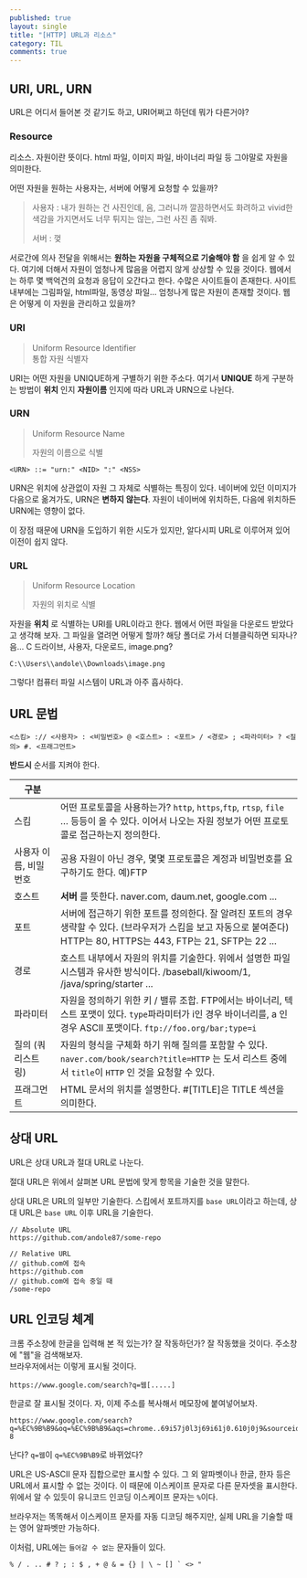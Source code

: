 ```yaml
---
published: true
layout: single
title: "[HTTP] URL과 리소스"
category: TIL
comments: true
---
```


## URI, URL, URN

URL은 어디서 들어본 것 같기도 하고, URI어쩌고 하던데 뭐가 다른거야?

### Resource

리소스. 자원이란 뜻이다. html 파일, 이미지 파일, 바이너리 파일 등 그야말로 자원을 의미한다. 

어떤 자원을 원하는 사용자는, 서버에 어떻게 요청할 수 있을까? 

> 사용자 : 내가 원하는 건 사진인데, 음, 그러니까 깔끔하면서도 화려하고 vivid한 색감을 가지면서도 너무 튀지는 않는, 그런 사진 좀 줘봐.
>
> 서버 : 껒

서로간에 의사 전달을 위해서는  **원하는 자원을 구체적으로 기술해야 함** 을 쉽게 알 수 있다. 여기에 더해서 자원이 엄청나게 많음을 어렵지 않게 상상할 수 있을 것이다. 웹에서는 하루 몇 백억건의 요청과 응답이 오간다고 한다. 수많은 사이트들이 존재한다. 사이트 내부에는 그림파일, html파일, 동영상 파일… 엄청나게 많은 자원이 존재할 것이다. 웹은 어떻게 이 자원을 관리하고 있을까?

### URI

> Uniform Resource Identifier  
> 통합 자원 식별자

URI는 어떤 자원을 UNIQUE하게 구별하기 위한 주소다. 여기서 **UNIQUE** 하게 구분하는 방법이 **위치** 인지 **자원이름** 인지에 따라 URL과 URN으로 나뉜다.

### URN

> Uniform Resource Name
>
> 자원의 이름으로 식별

```
<URN> ::= "urn:" <NID> ":" <NSS>
```

URN은 위치에 상관없이 자원 그 자체로 식별하는 특징이 있다. 네이버에 있던 이미지가 다음으로 옮겨가도, URN은 **변하지 않는다**. 자원이 네이버에 위치하든, 다음에 위치하든 URN에는 영향이 없다.

이 장점 때문에 URN을 도입하기 위한 시도가 있지만, 알다시피 URL로 이루어져 있어 이전이 쉽지 않다.



### URL

> Uniform Resource Location
>
> 자원의 위치로 식별

자원을 **위치** 로 식별하는 URI를 URL이라고 한다. 웹에서 어떤 파일을 다운로드 받았다고 생각해 보자. 그 파일을 열려면 어떻게 할까? 해당 폴더로 가서 더블클릭하면 되자나? 음… C 드라이브, 사용자, 다운로드, image.png? 

```
C:\\Users\\andole\\Downloads\image.png
```

그렇다! 컴퓨터 파일 시스템이 URL과 아주 흡사하다. 

## URL 문법

```
<스킴> :// <사용자> : <비밀번호> @ <호스트> : <포트> / <경로> ; <파라미터> ? <질의> #. <프래그먼트>
```

**반드시** 순서를 지켜야 한다.

| <img width=200px/>구분 |                                                                                                                        |
| -------------------- | ---------------------------------------------------------------------------------------------------------------------- |
| 스킴                   | 어떤 프로토콜을 사용하는가? `http`, `https`,`ftp`, `rtsp`, `file` … 등등이 올 수 있다. 이어서 나오는 자원 정보가 어떤 프로토콜로 접근하는지 정의한다.                |
| 사용자 이름, 비밀번호         | 공용 자원이 아닌 경우, 몇몇 프로토콜은 계정과 비밀번호를 요구하기도 한다. 예)FTP                                                                       |
| 호스트                  | **서버** 를 뜻한다. naver.com, daum.net, google.com ...                                                                      |
| 포트                   | 서버에 접근하기 위한 포트를 정의한다. 잘 알려진 포트의 경우 생략할 수 있다. (브라우저가 스킴을 보고 자동으로 붙여준다) HTTP는 80, HTTPS는 443, FTP는 21, SFTP는 22 ...      |
| 경로                   | 호스트 내부에서 자원의 위치를 기술한다. 위에서 설명한 파일시스템과 유사한 방식이다. /baseball/kiwoom/1, /java/spring/starter ...                           |
| 파라미터                 | 자원을 정의하기 위한 키 / 밸류 조합. FTP에서는 바이너리, 텍스트 포맷이 있다. `type`파라미터가 i인 경우 바이너리를, a 인 경우 ASCII 포맷이다. `ftp://foo.org/bar;type=i` |
| 질의 (쿼리스트링)           | 자원의 형식을 구체화 하기 위해 질의를 포함할 수 있다. `naver.com/book/search?title=HTTP` 는 도서 리스트 중에서 `title`이 `HTTP` 인 것을 요청할 수 있다.         |
| 프래그먼트                | HTML 문서의 위치를 설명한다. #[TITLE]은 TITLE 섹션을 의미한다.                                                                           |



## 상대 URL

URL은 상대 URL과 절대 URL로 나눈다. 

절대 URL은 위에서 살펴본 URL 문법에 맞게 항목을 기술한 것을 말한다.

상대 URL은 URL의 일부만 기술한다. 스킴에서 포트까지를 `base URL`이라고 하는데, 상대 URL은 `base URL` 이후 URL을 기술한다.  

```
// Absolute URL
https://github.com/andole87/some-repo

// Relative URL
// github.com에 접속
https://github.com
// github.com에 접속 중일 때
/some-repo
```



## URL 인코딩 체계

크롬 주소창에 한글을 입력해 본 적 있는가? 잘 작동하던가? 잘 작동했을 것이다. 주소창에 "웹"을 검색해보자.  
브라우저에서는 이렇게 표시될 것이다.

```
https://www.google.com/search?q=웹[.....]
```

한글로 잘 표시될 것이다. 자, 이제 주소를 복사해서 메모장에 붙여넣어보자.

```
https://www.google.com/search?q=%EC%9B%B9&oq=%EC%9B%B9&aqs=chrome..69i57j0l3j69i61j0.610j0j9&sourceid=chrome&ie=UTF-8
```

난다? `q=웹`이 `q=%EC%9B%B9`로 바뀌었다? 

URL은 US-ASCII 문자 집합으로만 표시할 수 있다. 그 외 알파벳이나 한글, 한자 등은 URL에서 표시할 수 없는 것이다. 이 때문에 이스케이프 문자로 다른 문자셋을 표시한다. 위에서 알 수 있듯이 유니코드 인코딩 이스케이프 문자는 `%`이다.

브라우저는 똑똑해서 이스케이프 문자를 자동 디코딩 해주지만, 실제 URL을 기술할 때는 영어 알파벳만 가능하다.

이처럼, URL에는 `들어갈 수 없는` 문자들이 있다. 

```
% / . .. # ? ; : $ , + @ & = {} | \ ~ [] ` <> "
```